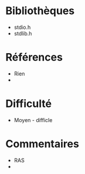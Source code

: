 # Bibliothèques
* stdio.h
* stdlib.h

# Références
* Rien
*

# Difficulté
* Moyen - difficle

# Commentaires
* RAS
* 
